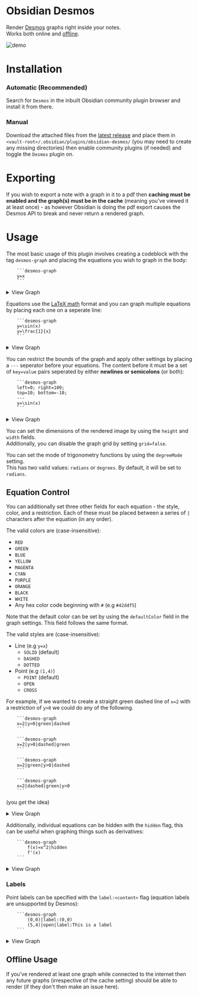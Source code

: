# Obsidian Desmos

Render [Desmos](https://www.desmos.com/calculator) graphs right inside your notes.  
Works both online and [offline](#offline-usage).

![demo](https://user-images.githubusercontent.com/48661288/159597221-afc18198-5a3f-4a58-a6b2-a3a552a92a7f.png)

# Installation

### Automatic (Recommended)
Search for `Desmos` in the inbuilt Obsidian community plugin browser and install it from there.

### Manual
Download the attached files from the [latest release](https://github.com/Nigecat/obsidian-desmos/releases/latest) and place them in `<vault-root>/.obsidian/plugins/obsidian-desmos/` (you may need to create any missing directories) then enable community plugins (if needed) and toggle the `Desmos` plugin on.

# Exporting

If you wish to export a note with a graph in it to a pdf then **caching must be enabled and the graph(s) must be in the cache** (meaning you've viewed it at least once) - as however Obsidian is doing the pdf export causes the Desmos API to break and never return a rendered graph.  

# Usage

The most basic usage of this plugin involves creating a codeblock with the tag `desmos-graph` and placing the equations you wish to graph in the body:

````
    ```desmos-graph
    y=x
    ```
````
<details>
  <summary>View Graph</summary>

  ![linear](https://user-images.githubusercontent.com/48661288/158956700-96525ec7-20bb-4da6-9314-106a6c43eced.png)
</details>

Equations use the [LaTeX math](https://en.wikibooks.org/wiki/LaTeX/Mathematics) format and you can graph multiple equations by placing each one on a seperate line:

````
    ```desmos-graph
    y=\sin(x)
    y=\frac{1}{x}
    ```
````
<details>
  <summary>View Graph</summary>

  ![latex](https://user-images.githubusercontent.com/48661288/158957163-2b561a94-08b0-40fa-b725-0e8957bd696c.png)
</details>

You can restrict the bounds of the graph and apply other settings by placing a `---` seperator before your equations. The content before it must be a set of `key=value` pairs seperated by either **newlines or semicolons** (or both):

````
    ```desmos-graph
    left=0; right=100;
    top=10; bottom=-10;
    ---
    y=\sin(x)
    ```
````
<details>
  <summary>View Graph</summary>

  ![restriction](https://user-images.githubusercontent.com/48661288/158957249-eb3f063e-e4c4-4d50-9935-d4fb95fd2336.png)
</details>

You can set the dimensions of the rendered image by using the `height` and `width` fields.  
Additionally, you can disable the graph grid by setting `grid=false`.

You can set the mode of trigonometry functions by using the `degreeMode` setting.  
This has two valid values: `radians` or `degrees`. By default, it will be set to `radians`.

## Equation Control

You can additionally set three other fields for each equation - the style, color, and a restriction.
Each of these must be placed between a series of `|` characters after the equation (in any order).

The valid colors are (case-insensitive):
 - `RED`
 - `GREEN`
 - `BLUE`
 - `YELLOW`
 - `MAGENTA`
 - `CYAN`
 - `PURPLE`
 - `ORANGE`
 - `BLACK`
 - `WHITE`
 - Any hex color code beginning with `#` (e.g `#42ddf5`)  

Note that the default color can be set by using the `defaultColor` field in the graph settings. This field follows the same format.

The valid styles are (case-insensitive):
 - Line (e.g `y=x`)
    - `SOLID` (default)
    - `DASHED`
    - `DOTTED`
 - Point (e.g `(1,4)`)
    - `POINT` (default)
    - `OPEN`
    - `CROSS`

For example, if we wanted to create a straight green dashed line of `x=2` with a restriction of `y>0` we could do any of the following.
````
    ```desmos-graph
    x=2|y>0|green|dashed
    ```
````
````
    ```desmos-graph
    x=2|y>0|dashed|green
    ```
````
````
    ```desmos-graph
    x=2|green|y>0|dashed
    ```
````
````
    ```desmos-graph
    x=2|dashed|green|y>0
    ```
````
(you get the idea)  
<details>
  <summary>View Graph</summary>

  ![equation-control](https://user-images.githubusercontent.com/48661288/158956490-9d4eaf54-4ae6-4b1c-9f49-18e3eb456650.png)  
</details>

Additionally, individual equations can be hidden with the `hidden` flag, this can be useful when graphing things such as derivatives:
````
    ```desmos-graph
        f(x)=x^2|hidden
        f'(x)
    ```
````
<details>
  <summary>View Graph</summary>

  ![hidden](https://user-images.githubusercontent.com/48661288/161505291-9a28618a-d14e-48ec-9d5e-14b7235db733.png)
</details>

### Labels

Point labels can be specified with the `label:<content>` flag (equation labels are unsupported by Desmos):  
````
    ```desmos-graph
        (0,0)|label:(0,0)
        (5,4)|open|label:This is a label
    ```
````
<details>
  <summary>View Graph</summary>

  ![label](https://user-images.githubusercontent.com/48661288/163488878-a1d8daeb-8ac6-41e7-9a6c-899b0a7f3c5f.svg)
</details>

## Offline Usage

If you've rendered at least one graph while connected to the internet then any future graphs (irrespective of the cache setting) should be able to render (if they don't then make an issue here).
